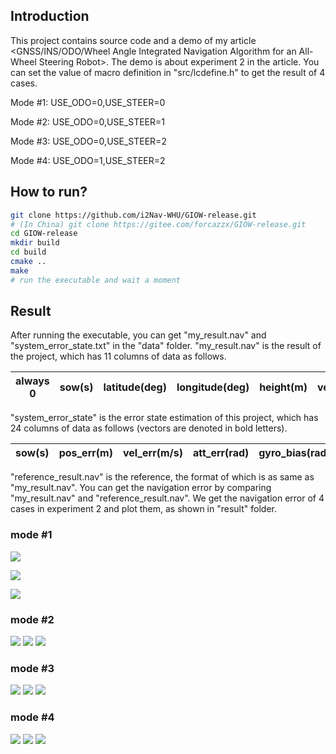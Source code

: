 ## Introduction

This project contains source code and a demo of my article <GNSS/INS/ODO/Wheel Angle Integrated Navigation Algorithm for an All-Wheel Steering Robot>. The demo is about experiment 2 in the article. You can set the value of macro definition in "src/lcdefine.h" to get the result of 4 cases.

Mode #1: USE_ODO=0,USE_STEER=0

Mode #2: USE_ODO=0,USE_STEER=1

Mode #3: USE_ODO=0,USE_STEER=2

Mode #4: USE_ODO=1,USE_STEER=2



## How to run?

```bash
git clone https://github.com/i2Nav-WHU/GIOW-release.git
# (In China) git clone https://gitee.com/forcazzx/GIOW-release.git
cd GIOW-release
mkdir build
cd build
cmake ..
make
# run the executable and wait a moment
```



## Result

After running the executable, you can get "my_result.nav" and "system_error_state.txt" in the "data" folder. "my_result.nav" is the result of the project, which has 11 columns of data as follows.

| always 0 | sow(s) | latitude(deg) | longitude(deg) | height(m) | vel_north(m/s) | vel_east(m/s) | vel_down(m/s) | roll(deg) | pitch(deg) | yaw(deg) |
| -------- | ------ | ------------- | -------------- | --------- | -------------- | ------------- | ------------- | --------- | ---------- | -------- |

"system_error_state" is the error state estimation of this project, which has 24 columns of data as follows (vectors are denoted in bold letters).

| sow(s) | **pos_err**(m) | **vel_err**(m/s) | **att_err**(rad) | **gyro_bias**(rad/s) | **gyro_scale_factor** | **acce_bias**(m/s^2) | **acce_scale_factor** | odo_scale_factor | wheel_angle_err(deg) |
| ------ | -------------- | ---------------- | ---------------- | -------------------- | --------------------- | -------------------- | --------------------- | ---------------- | -------------------- |

"reference_result.nav" is the reference, the format of which is as same as "my_result.nav". You can get the navigation error by comparing "my_result.nav" and "reference_result.nav". We get the navigation error of 4 cases in experiment 2 and plot them, as shown in "result" folder.

### mode #1

![](result/mode1/poserr.png)

![](result/mode1/velerr.png)

![](result/mode1/atterr.png)

### mode #2

![](result/mode2/poserr.png)
![](result/mode2/velerr.png)
![](result/mode2/atterr.png)

### mode #3

![](result/mode3/poserr.png)
![](result/mode3/velerr.png)
![](result/mode3/atterr.png)

### mode #4

![](result/mode4/poserr.png)
![](result/mode4/velerr.png)
![](result/mode4/atterr.png)
